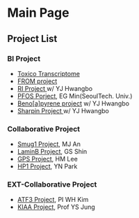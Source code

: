 # Main Page

## Project List

### BI Project

* [Toxico Transcriptome](bi-project-progress/toxico-transcriptome.md)
* [FROM project](bi-project-progress/from-project-prof.-sh-lee-dong-a-univ..md)
* [RI Project ](bi-project-progress/ri-tool-project.md)w/ YJ Hwangbo
* [PFOS Porject](bi-project-progress/egmin\_pfos.md), EG Min(SeoulTech. Univ.)
* [Beno\[a\]pyrene project](bi-project-progress/benzo-a-pyrene-project-prof.-sh-lee-cau.md)  w/ YJ Hwangbo
* [Sharpin Project ](bi-project-progress/sharpin-project-prof.-sj-kim-chosun-univ..md)w/ YJ Hwangbo

### Collaborative Project

* [Smug1 Project](meeting-archive/mjan\_smug1.md), MJ An
* [LaminB Project](meeting-archive/gsshin\_laminb.md), GS Shin
* [GPS Project](readme/gps-project-hm-lee.md), HM Lee
* [HP1 Project](meeting-archive/ynpark\_hp1.md), YN Park

### EXT-Collaborative Project

* [ATF3 Project](ext-collaborative-project-progress/atf3-pi.-wh-kim.md), PI WH Kim
* [KIAA Project](ext-collaborative-project-progress/kiaa1211-project-prof.-ys-jung.md), Prof YS Jung

